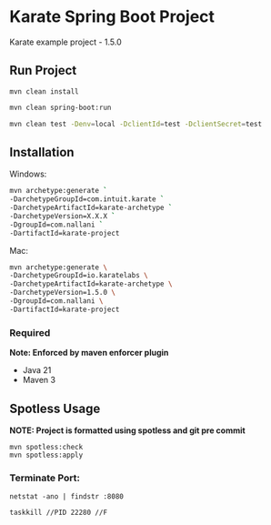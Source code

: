 # Karate Spring Boot Project

Karate example project - 1.5.0 

## Run Project

````Maven
mvn clean install
````

````Bash
mvn clean spring-boot:run
````

```Bash
mvn clean test -Denv=local -DclientId=test -DclientSecret=test
````

## Installation

Windows:
```bash
mvn archetype:generate `
-DarchetypeGroupId=com.intuit.karate `
-DarchetypeArtifactId=karate-archetype `
-DarchetypeVersion=X.X.X `
-DgroupId=com.nallani `
-DartifactId=karate-project
```
Mac:
```bash
mvn archetype:generate \
-DarchetypeGroupId=io.karatelabs \
-DarchetypeArtifactId=karate-archetype \
-DarchetypeVersion=1.5.0 \
-DgroupId=com.nallani \
-DartifactId=karate-project
```
### Required
**Note: Enforced by maven enforcer plugin**

* Java 21
* Maven 3


## Spotless Usage
**NOTE: Project is formatted using spotless and git pre commit**

````Shell
mvn spotless:check
mvn spotless:apply
````

### Terminate Port:

````shell
netstat -ano | findstr :8080
````
````shell
taskkill //PID 22280 //F
````